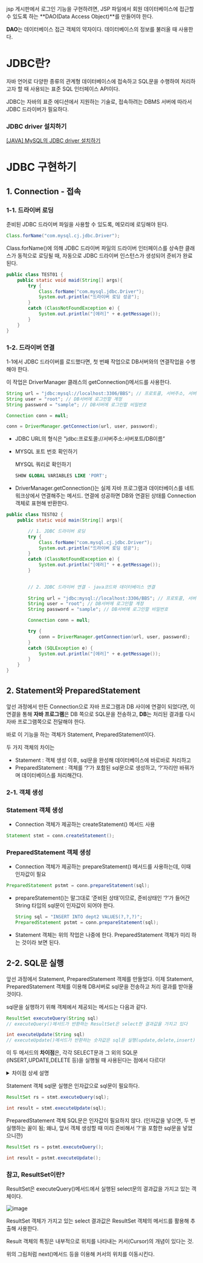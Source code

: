 jsp 게시판에서 로그인 기능을 구현하려면, JSP 파일에서 회원 데이터베이스에 접근할 수 있도록 하는 **DAO(Data Access Object)**를 만들어야 한다. 

**DAO**는 데이터베이스 접근 객체의 약자이다. 데이터베이스의 정보를 불러올 때 사용한다.

# JDBC란?

자바 언어로 다양한 종류의 관계형 데이터베이스에 접속하고 SQL문을 수행하여 처리하고자 할 때 사용되는 표준 SQL 인터페이스 API이다.

JDBC는 자바의 표준 에디션에서 지원하는 기술로, 접속하려는 DBMS 서버에 따라서 JDBC 드라이버가 필요하다.

### JDBC driver 설치하기

[[JAVA] MySQL의 JDBC driver  설치하기](https://dhan-description.tistory.com/85)

# JDBC 구현하기

## 1. Connection - 접속

### 1-1. 드라이버 로딩

준비된 JDBC 드라이버 파일을 사용할 수 있도록, 메모리에 로딩해야 된다.

```java
Class.forName("com.mysql.cj.jdbc.Driver");
```

Class.forName()에 의해 JDBC 드라이버 파일의 드라이버 인터페이스를 상속한 클래스가 동적으로 로딩될 때, 자동으로 JDBC 드라이버 인스턴스가 생성되어 준비가 완료된다.

```java
public class TEST01 {
	public static void maid(String[] args){
		try {
			Class.forName("com.mysql.jdbc.Driver");
			System.out.println("드라이버 로딩 성공");
		}
		catch (ClassNotFoundException e) {
			System.out.println("[에러]" + e.getMessage());
		}
	}
}
```

### 1-2. 드라이버 연결

1-1에서 JDBC 드라이버를 로드했다면, 첫 번째 작업으로 DB서버와의 연결작업을 수행해야 한다. 

이 작업은 DriverManager 클래스의 getConnection()메서드를 사용한다.

```java
String url = "jdbc:mysql://localhost:3306/BBS"; // 프로토콜, 서버주소, 서버포트, DB이름
String user = "root"; // DB서버에 로그인할 계정
String password = "sample"; // DB서버에 로그인할 비밀번호

Connection conn = null;

conn = DriverManager.getConnection(url, user, password);
```

- JDBC URL의 형식은 "jdbc:프로토콜://서버주소:서버포트/DB이름”
- MYSQL 포트 번호 확인하기
    
    MYSQL 쿼리로 확인하기
    
    ```sql
    SHOW GLOBAL VARIABLES LIKE 'PORT';
    ```
    
- DriverManager.getConnection()는 실제 자바 프로그램과 데이터베이스를 네트워크상에서 연결해주는 메서드. 연결에 성공하면 DB와 연결된 상태를 Connection 객체로 표현해 반환한다.

```java
public class TEST02 {
	public static void main(String[] args){

		// 1. JDBC 드라이버 로딩
		try {
			Class.forName("com.mysql.cj.jdbc.Driver");
			System.out.println("드라이버 로딩 성공");
		}
		catch (ClassNotFoundException e) {
			System.out.println("[에러]" + e.getMessage());
		}
	

		// 2. JDBC 드라이버 연결 - java코드와 데이터베이스 연결
		
		String url = "jdbc:mysql://localhost:3306/BBS"; // 프로토콜, 서버주소, 서버포트, DB이름
		String user = "root"; // DB서버에 로그인할 계정
		String password = "sample"; // DB서버에 로그인할 비밀번호

		Connection conn = null;

		try {
			conn = DriverManager.getConnection(url, user, password);
		}
		catch (SQLException e) {
			System.out.println("[에러]" + e.getMessage());
		}
	}
}
```


## 2. Statement와 PreparedStatement

앞선 과정에서 만든 Connection으로 자바 프로그램과 DB 사이에 연결이 되었다면, 이 연결을 통해 **자바 프로그램**은 DB 쪽으로 SQL문을 전송하고, **DB**는 처리된 결과를 다시 자바 프로그램쪽으로 전달해야 한다.

바로 이 기능을 하는 객체가 Statement, PreparedStatement이다.

두 가지 객체의 차이는

- Statement : 객체 생성 이후, sql문을 완성해 데이터베이스에 바로바로 처리하고
- PreparedStatement : 객체를 ‘?’가 포함된 sql문으로 생성하고, ‘?’자리만 바꿔가며 데이터베이스를 처리해간다.

### 2-1. 객체 생성

### Statement 객체 생성

- Connection 객체가 제공하는 createStatement() 메서드 사용

```java
Statement stmt = conn.createStatement();
```

### PreparedStatement 객체 생성

- Connection 객체가 제공하는 prepareStatement() 메서드를 사용하는데, 이때 인자값이 필요

```java
PreparedStatement pstmt = conn.prepareStatement(sql);
```

- prepareStatement()는 말그대로 ‘준비된 상태’이므로, 준비상태인 ‘?’가 들어간 String 타입의 sql문이 인자값이 되어야 한다.
    
    ```java
    String sql = "INSERT INTO dept2 VALUES(?,?,?)";
    PreparedStatement pstmt = conn.prepareStatement(sql);
    ```
    
- Statement 객체는 위의 작업은 나중에 한다. PreparedStatement 객체가 미리 하는 것이라 보면 된다.

## 2-2. SQL문 실행

앞선 과정에서 Statement, PreparedStatement 객체를 만들었다. 이제 Statement, PreparedStatement 객체를 이용해 DB서버로 sql문을 전송하고 처리 결과를 받아올 것이다. 

sql문을 실행하기 위해 객체에서 제공되는 메서드는 다음과 같다.

```java
ResultSet executeQuery(String sql)
// executeQuery()메서드가 반환하는 ResultSet은 select한 결과값을 가지고 있다
```

```java
int executeUpdate(String sql)
// executeUpdate()메서드가 반환하는 숫자값은 sql문 실행(update,delete,insert) 후, 영향을 받은 레코드의 개수이다.
```

이 두 메서드의 **차이점**은, 각각 SELECT문과 그 외의 SQL문(INSERT,UPDATE,DELETE 등)을 실행될 때 사용된다는 점에서 다르다!


<details>
  <summary>차이점 상세 설명</summary>
  
    1. **executeQuery() 메서드:**
        - 주로 SELECT 문을 실행할 때 사용됩니다.
        - 결과 집합(ResultSet)을 반환합니다.
        - 쿼리의 결과로 데이터베이스에서 데이터를 읽을 때 사용됩니다.
    
    ```java
    javaCopy code
    String sql = "SELECT column1, column2 FROM tableName";
    Statement statement = connection.createStatement();
    ResultSet resultSet = statement.executeQuery(sql);
    while (resultSet.next()) {
        // 결과 처리
    }
    
    ```
    
    1. **executeUpdate() 메서드:**
        - INSERT, UPDATE, DELETE와 같은 SQL 문을 실행할 때 사용됩니다.
        - 실행된 쿼리에 의해 영향받은 행의 수를 반환합니다.
    
    ```java
    javaCopy code
    String sql = "UPDATE tableName SET column1 = value1 WHERE condition";
    Statement statement = connection.createStatement();
    int rowsAffected = statement.executeUpdate(sql);
    // rowsAffected 변수에는 업데이트된 행의 수가 저장됨
    
    ```
    
    따라서, **`executeQuery()`**는 데이터를 읽고 가져오는 데 사용되며 **`ResultSet`**을 반환하고, **`executeUpdate()`**는 데이터를 변경하는(추가, 수정, 삭제) 데 사용되며 영향을 받은 행의 수를 반환합니다.
  
</details>

Statement 객체 sql문 실행은 인자값으로 sql문이 필요하다.

```java
ResultSet rs = stmt.executeQuery(sql);

int result = stmt.executeUpdate(sql); 
```

PreparedStatement 객체 SQL문은 인자값이 필요하지 않다. (인자값을 넣으면, 두 번 실행하는 꼴이 됨; 왜냐, 앞서 객체 생성할 때 미리 준비해서 ‘?’을 포함한 sql문을 넣었으니깐)

```java
ResultSet rs = pstmt.executeQuery();

int result = pstmt.executeUpdate();
```

### 참고, ResultSet이란?

ResultSet은 executeQuery()메서드에서 실행된 select문의 결과값을 가지고 있는 객체이다.

![image](https://github.com/minjikimkim2222/TIL/assets/96869808/d3129f59-9292-4b34-9bb1-d4316ff47b55)


ResultSet 객체가 가지고 있는 select 결과값은 ResultSet 객체의 메서드를 활용해 추출해 사용한다. 

Result 객체의 특징은 내부적으로 위치를 나타내는 커서(Cursor)의 개념이 있다는 것.

위의 그림처럼 next()메서드 등을 이용해 커서의 위치를 이동시킨다.
